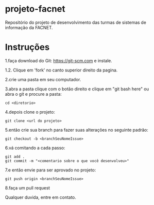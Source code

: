 # projeto-facnet

Repositório do projeto de desenvolvimento das turmas de sistemas de informação da FACNET.

# Instruções 

1.faça download do Git: https://git-scm.com e instale.

1.2. Clique em 'fork' no canto superior direito da pagina.

2.crie uma pasta em seu computador.

3.abra a pasta clique com o botão direito e clique em "git bash here" ou abra o git e procure a pasta:

```
cd <diretorio>
```
4.depois clone o projeto:

```
git clone <url do projeto>
```

5.então crie sua branch para fazer suas alterações no seguinte padrão:

```
git checkout -b <branchSeuNomeIssue>
```

6.vá comitando a cada passo:
```
git add .
git commit -m "<comentario sobre o que você desenvolveu>"
```

7.e então envie para ser aprovado no projeto:

```
git push origin <branchSeuNomeIssue>
```

8.faça um pull request

Qualquer duvida, entre em contato.


